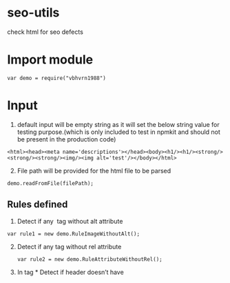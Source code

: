 # seo-utils
check html for seo defects

# Import module

```
var demo = require("vbhvrn1988")
```

# Input

1) default input will be empty string as it will set the below string value for testing purpose.(which is only included to test in npmkit and should not be present in the production code)

```
<html><head><meta name='descriptions'></head><body><h1/><h1/><strong/><strong/><strong/><img/><img alt='test'/></body></html>
```

2) File path will be provided for the html file to be parsed
  ```
  demo.readFromFile(filePath);
  ```

## Rules defined
  1. Detect if any <img /> tag without alt attribute
  ```
  var rule1 = new demo.RuleImageWithoutAlt();
  ```

  2. Detect if any <a /> tag without rel attribute
     ```
     var rule2 = new demo.RuleAttributeWithoutRel();
     ```

  3. In <head> tag
    * Detect if header doesn’t have <title> tag
    * Detect if header doesn’t have <meta name=“descriptions” /> tag
    * Detect if header doesn’t have <meta name=“keywords”/> tag

    ```
    var rule3 = new demo.RuleHeadWithMessyHead();
    ```
  4. Detect if there’re more than 15 <strong> tag in HTML (15 is a value should be configurable by user)
    ```
    var rule4 = new demo.RuleWithMoreStrong(2);
    ```

  5. Detect if a HTML have more than one <H1> tag.
     ```
     var rule5 = new demo.RuleWithMoreH1();
     ```

## Sample :
Go to the link https://npm.runkit.com/vbhvrn1988 and pase the below code snippet.

```
var demo = require("vbhvrn1988")

var main = new demo.Main();
var rule1 = new demo.RuleImageWithoutAlt();
var rule2 = new demo.RuleAttributeWithoutRel();
var rule3 = new demo.RuleHeadWithMessyHead();
var rule4 = new demo.RuleWithMoreStrong(2);
var rule5 = new demo.RuleWithMoreH1();

main.readFromFile("");

main.addRule(rule1);
main.addRule(rule2);
main.addRule(rule3);
main.addRule(rule4);
main.addRule(rule5);

main.execute();
main.printOnConsole();
```
